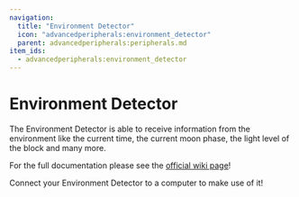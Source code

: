 ```yaml
---
navigation:
  title: "Environment Detector"
  icon: "advancedperipherals:environment_detector"
  parent: advancedperipherals:peripherals.md
item_ids:
  - advancedperipherals:environment_detector
---
```


# Environment Detector

The Environment Detector is able to receive information from the environment like the current time, the current moon phase, the light level of the block and many more.

For the full documentation please see the <Color id="blue">[official wiki page](https://docs.intelligence-modding.de/peripherals/environment_detector/)</Color>!



<Recipe id="advancedperipherals:environment_detector" />

<GameScene interactive={true} zoom={2}>
  <Block x="0" y="0" z="0" id="computercraft:computer_advanced" />
  <Block x="1" y="0" z="0" id="advancedperipherals:environment_detector" />
</GameScene>

Connect your Environment Detector to a computer to make use of it!

